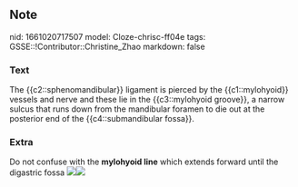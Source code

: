 ## Note
nid: 1661020717507
model: Cloze-chrisc-ff04e
tags: GSSE::!Contributor::Christine_Zhao
markdown: false

### Text
<div>
  <div>
    <div>
      The {{c2::sphenomandibular}} ligament is pierced by the
      {{c1::mylohyoid}} vessels and nerve and these lie in the
      {{c3::mylohyoid groove}}, a narrow sulcus that runs down from
      the mandibular foramen to die out at the posterior end of the
      {{c4::submandibular fossa}}.
    </div>
  </div>
</div>

### Extra
Do not confuse with the <b>mylohyoid line</b> which extends forward
until the digastric fossa <img src= 
"paste-b50fc79c6453df92221318e07be822dce5f56342.jpg"><img src= 
"paste-35a9f4515885a37ca02d2710409f3b933f841dd7.jpg">
